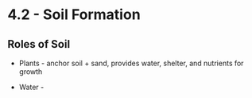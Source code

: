 # 4\.2 - Soil Formation

## **Roles of Soil**

- Plants - anchor soil + sand, provides water, shelter, and nutrients for growth

- Water - 
